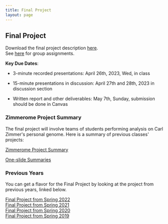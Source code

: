 ```yaml
---
title: Final Project
layout: page
---
```


## Final Project

Download the final project description [here](http://files2.gersteinlab.org/public-docs/2023/04.05/cbb752b23_final.pdf).  
See [here](https://docs.google.com/spreadsheets/d/12eF1q4HXe_D7Pig2947wOGnLPG8hf17inPpPseQwuFw/edit#gid=1373076059) for group assignments.

**Key Due Dates**:

* 3-minute recorded presentations: April 26th, 2023, Wed, in class

* 15-minute presentations in discussion: April 27th and 28th, 2023 in discussion section 

* Written report and other deliverables: May 7th, Sunday, submission should be done in Canvas


### Zimmerome Project Summary
The final project will involve teams of students performing analysis on Carl Zimmer's personal genome. Here is a summary of previous classes' projects:

[Zimmerome Project Summary](http://files2.gersteinlab.org/public-docs/2022/12.09/zimmerome_project_summary.pptx)

[One-slide Summaries](http://files2.gersteinlab.org/public-docs/2022/12.09/one_slide_summary_(zimmerome)_111522.pptx)


### Previous Years
You can get a flavor for the Final Project by looking at the project from previous years, linked below.

[Final Project from Spring 2022](http://cbb752b22.gersteinlab.org/final)  
[Final Project from Spring 2021](http://cbb752b21.gersteinlab.org/final)  
[Final Project from Spring 2020](http://cbb752b20.gersteinlab.org/final)    
[Final Project from Spring 2019](http://cbb752b19.gersteinlab.org/final)
